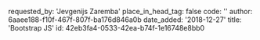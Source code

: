 requested_by: 'Jevgenijs Zaremba'
place_in_head_tag: false
code: '<script src="//stackpath.bootstrapcdn.com/bootstrap/4.1.3/js/bootstrap.min.js"></script>'
author: 6aaee188-f10f-467f-807f-ba176d846a0b
date_added: '2018-12-27'
title: 'Bootstrap JS'
id: 42eb3fa4-0533-42ea-b74f-1e16748e8bb0
